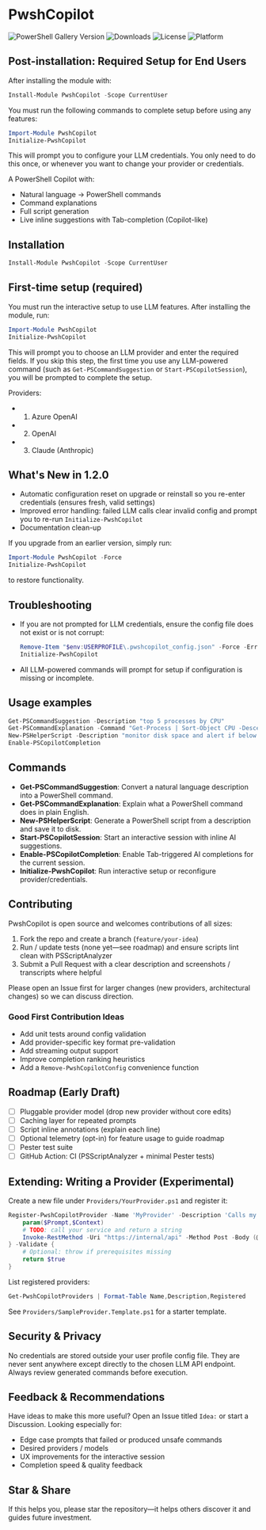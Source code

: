 
# PwshCopilot

![PowerShell Gallery Version](https://img.shields.io/powershellgallery/v/PwshCopilot?label=PwshCopilot&logo=powershell)
![Downloads](https://img.shields.io/powershellgallery/dt/PwshCopilot)
![License](https://img.shields.io/badge/license-MIT-blue.svg)
![Platform](https://img.shields.io/badge/platform-PowerShell%205.1%2B%20%7C%20Core%207+-purple)

## Post-installation: Required Setup for End Users

After installing the module with:
```powershell
Install-Module PwshCopilot -Scope CurrentUser
```
You must run the following commands to complete setup before using any features:
```powershell
Import-Module PwshCopilot
Initialize-PwshCopilot
```
This will prompt you to configure your LLM credentials. You only need to do this once, or whenever you want to change your provider or credentials.


A PowerShell Copilot with:
- Natural language → PowerShell commands
- Command explanations
- Full script generation
- Live inline suggestions with Tab-completion (Copilot-like)

## Installation
```powershell
Install-Module PwshCopilot -Scope CurrentUser
```



## First-time setup (required)
You must run the interactive setup to use LLM features. After installing the module, run:

```powershell
Import-Module PwshCopilot
Initialize-PwshCopilot
```

This will prompt you to choose an LLM provider and enter the required fields. If you skip this step, the first time you use any LLM-powered command (such as `Get-PSCommandSuggestion` or `Start-PSCopilotSession`), you will be prompted to complete the setup.

Providers:
- 1) Azure OpenAI
- 2) OpenAI
- 3) Claude (Anthropic)

## What's New in 1.2.0

- Automatic configuration reset on upgrade or reinstall so you re-enter credentials (ensures fresh, valid settings)
- Improved error handling: failed LLM calls clear invalid config and prompt you to re-run `Initialize-PwshCopilot`
- Documentation clean-up

If you upgrade from an earlier version, simply run:
```powershell
Import-Module PwshCopilot -Force
Initialize-PwshCopilot
```
to restore functionality.
## Troubleshooting

- If you are not prompted for LLM credentials, ensure the config file does not exist or is not corrupt:
	```powershell
	Remove-Item "$env:USERPROFILE\.pwshcopilot_config.json" -Force -ErrorAction SilentlyContinue
	Initialize-PwshCopilot
	```
- All LLM-powered commands will prompt for setup if configuration is missing or incomplete.

## Usage examples
```powershell
Get-PSCommandSuggestion -Description "top 5 processes by CPU"
Get-PSCommandExplanation -Command "Get-Process | Sort-Object CPU -Descending | Select-Object -First 5"
New-PSHelperScript -Description "monitor disk space and alert if below 10%"
Enable-PSCopilotCompletion
```

## Commands
- **Get-PSCommandSuggestion**: Convert a natural language description into a PowerShell command.
- **Get-PSCommandExplanation**: Explain what a PowerShell command does in plain English.
- **New-PSHelperScript**: Generate a PowerShell script from a description and save it to disk.
- **Start-PSCopilotSession**: Start an interactive session with inline AI suggestions.
- **Enable-PSCopilotCompletion**: Enable Tab-triggered AI completions for the current session.
- **Initialize-PwshCopilot**: Run interactive setup or reconfigure provider/credentials.

## Contributing

PwshCopilot is open source and welcomes contributions of all sizes:

1. Fork the repo and create a branch (`feature/your-idea`)
2. Run / update tests (none yet—see roadmap) and ensure scripts lint clean with PSScriptAnalyzer
3. Submit a Pull Request with a clear description and screenshots / transcripts where helpful

Please open an Issue first for larger changes (new providers, architectural changes) so we can discuss direction.

### Good First Contribution Ideas
- Add unit tests around config validation
- Add provider-specific key format pre-validation
- Add streaming output support
- Improve completion ranking heuristics
- Add a `Remove-PwshCopilotConfig` convenience function

## Roadmap (Early Draft)
- [ ] Pluggable provider model (drop new provider without core edits)
- [ ] Caching layer for repeated prompts
- [ ] Script inline annotations (explain each line)
- [ ] Optional telemetry (opt-in) for feature usage to guide roadmap
- [ ] Pester test suite
- [ ] GitHub Action: CI (PSScriptAnalyzer + minimal Pester tests)

## Extending: Writing a Provider (Experimental)
Create a new file under `Providers/YourProvider.ps1` and register it:
```powershell
Register-PwshCopilotProvider -Name 'MyProvider' -Description 'Calls my internal API' -Invoke {
	param($Prompt,$Context)
	# TODO: call your service and return a string
	Invoke-RestMethod -Uri "https://internal/api" -Method Post -Body (@{ q = $Prompt } | ConvertTo-Json)
} -Validate {
	# Optional: throw if prerequisites missing
	return $true
}
```
List registered providers:
```powershell
Get-PwshCopilotProviders | Format-Table Name,Description,Registered
```
See `Providers/SampleProvider.Template.ps1` for a starter template.

## Security & Privacy
No credentials are stored outside your user profile config file. They are never sent anywhere except directly to the chosen LLM API endpoint. Always review generated commands before execution.

## Feedback & Recommendations
Have ideas to make this more useful? Open an Issue titled `Idea:` or start a Discussion. Looking especially for:
- Edge case prompts that failed or produced unsafe commands
- Desired providers / models
- UX improvements for the interactive session
- Completion speed & quality feedback

## Star & Share
If this helps you, please star the repository—it helps others discover it and guides future investment.
